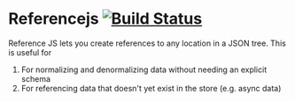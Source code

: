 # Referencejs [![Build Status](https://travis-ci.org/mindblight/referencejs.svg?branch=master)](https://travis-ci.org/mindblight/referencejs)

Reference JS lets you create references to any location in a JSON tree.
This is useful for

1. For normalizing and denormalizing data without needing an explicit schema
2. For referencing data that doesn't yet exist in the store (e.g. async data)
